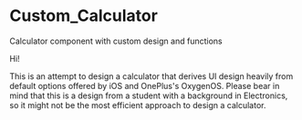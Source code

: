# Custom_Calculator
Calculator component with custom design and functions 

Hi!

This is an attempt to design a calculator that derives UI design heavily from default options offered by iOS and OnePlus's OxygenOS. 
Please bear in mind that this is a design from a student with a background in Electronics, so it might not be the most efficient approach
to design a calculator. 
